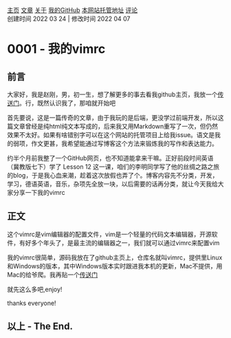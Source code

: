 [主页](https://ganggangxiao.github.io/)
[文章](https://ganggangxiao.github.io/list/)
[关于](https://ganggangxiao.github.io/about/)
[我的GitHub](https://github.com/ganggangxiao/)
[本网站托管地址](https://github.com/ganggangxiao/ganggangxiao.github.io/)
[评论](https://github.com/ganggangxiao/ganggangxiao.github.io/issues)  
创建时间 2022 03 24 | 修改时间 2022 04 07

# **0001 - 我的vimrc**

## 前言
大家好，我是赵刚，男，初一生，想了解更多的事去看我github主页，我放一个[传送门](https://github.com/ganggangxiao)。行，既然认识我了，那咱就开始吧

首先要说，这是一篇传奇的文章，由于我玩的是后端，更没学过前端开发，所以这篇文章曾经是纯html纯文本写成的，后来我又用Markdown重写了一次，但仍然效果不太好。如果有啥错别字可以在这个网站的托管项目上给我issue。语文是我的弱项，作文更甚，我希望能通过写博客这个方法来锻炼我的写作和表达能力。

约半个月前我整了一个GitHub网页，也不知道能拿来干嘛。正好前段时间英语（冀教版七下）学了 Lesson 12 
这一课，咱们的李明同学写了他的丝绸之路之旅的blog，于是我心血来潮，趁着这次放假也弄了个。博客内容先不分类，开发，学习，德语英语，音乐，杂项先全放一块，以后需要的话再分类，就让今天我给大家分享一下我的vimrc

## 正文

这个vimrc是vim编辑器的配置文件，vim是一个轻量的代码文本编辑器，开源软件，有好多个年头了，是最主流的编辑器之一，我们就可以通过vimrc来配置vim

我的vimrc很简单，源码我放在了github主页上，仓库名就叫vimrc，提供里Linux和Windows的版本，其中Windows版本实时跟进我本机的更新，Mac不提供，用Mac的给爷爬。我再贴一个[传送门](https://github.com/ganggangxiao/vimrc)

就先这么多吧,enjoy!

thanks everyone!



## **以上 - The End.**